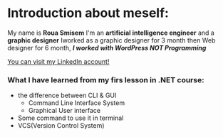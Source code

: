 # Introduction about meself:
My name is **Roua Smisem** I'm an **artificial intelligence engineer** and a **graphic designer** Iworked as a graphic designer for 3 month then Web designer for 6 month, **_I worked with WordPress NOT Programming_**

[You can visit my LinkedIn account!](https://www.linkedin.com/in/roua-smisem-6a3669242?utm_source=share&utm_campaign=share_via&utm_content=profile&utm_medium=android_app)

### What I have learned from my firs lesson in .NET course:
* the difference between CLI & GUI 
     - Command Line Interface System 
     - Graphical User interface
* Some command to use it in terminal
* VCS(Version Control System)